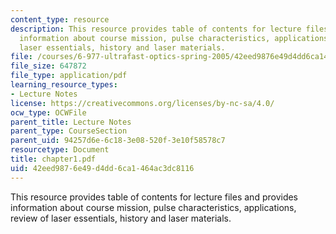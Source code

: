 ```yaml
---
content_type: resource
description: This resource provides table of contents for lecture files and provides
  information about course mission, pulse characteristics, applications, review of
  laser essentials, history and laser materials.
file: /courses/6-977-ultrafast-optics-spring-2005/42eed9876e49d4dd6ca1464ac3dc8116_chapter1.pdf
file_size: 647872
file_type: application/pdf
learning_resource_types:
- Lecture Notes
license: https://creativecommons.org/licenses/by-nc-sa/4.0/
ocw_type: OCWFile
parent_title: Lecture Notes
parent_type: CourseSection
parent_uid: 94257d6e-6c18-3e08-520f-3e10f58578c7
resourcetype: Document
title: chapter1.pdf
uid: 42eed987-6e49-d4dd-6ca1-464ac3dc8116
---
```

This resource provides table of contents for lecture files and provides information about course mission, pulse characteristics, applications, review of laser essentials, history and laser materials.